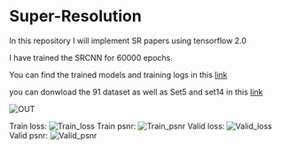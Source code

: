 # Super-Resolution
In this repository I will implement SR papers using tensorflow 2.0

I have trained the SRCNN for 60000 epochs.

You can find the trained models and training logs in this [link](https://drive.google.com/open?id=15BDCxku5RXoLUwUpvxT7f7do3lR453SG)

you can donwload the 91 dataset as well as Set5 and set14 in this [link](https://drive.google.com/open?id=1KTRWi8aIBSip0Ir7XvWjNg9eumhQan_R)

![OUT](https://drive.google.com/uc?export=view&id=1e3_efmEkOldT26Iw2wHXo0Jfl6cRcRLm)

Train loss:
![Train_loss](https://drive.google.com/uc?export=view&id=12sb_sEXG2Fs_QrUsMRbmjLs8jlWMWcJb)
Train psnr:
![Train_psnr](https://drive.google.com/uc?export=view&id=1i8f3IArcYIFINOo_iWPmH_KqtazCqvZk)
Valid loss:
![Valid_loss](https://drive.google.com/uc?export=view&id=1yeMl6o6miBZfAVDkS2Nr7xHBpyu5AdIr)
Valid psnr:
![Valid_psnr](https://drive.google.com/uc?export=view&id=1oLYsL0LJjsV0us_4R7VsK4kq9Y8pmGlE)



